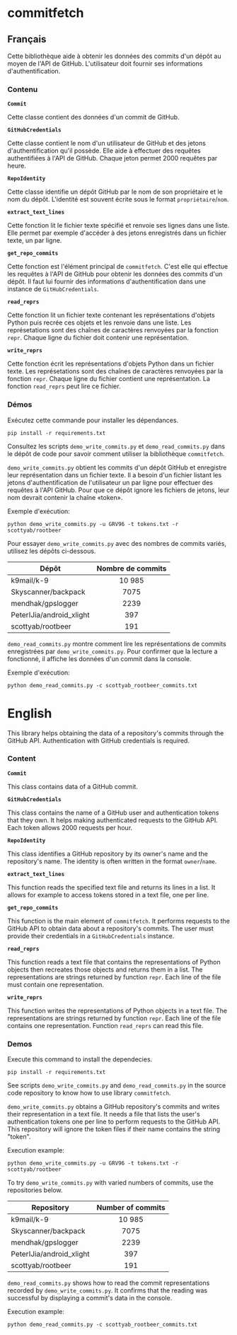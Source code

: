 # commitfetch

## Français

Cette bibliothèque aide à obtenir les données des commits d'un dépôt au moyen
de l'API de GitHub. L'utilisateur doit fournir ses informations
d'authentification.

### Contenu

**`Commit`**

Cette classe contient des données d'un commit de GitHub.

**`GitHubCredentials`**

Cette classe contient le nom d'un utilisateur de GitHub et des jetons
d'authentification qu'il possède. Elle aide à effectuer des requêtes
authentifiées à l'API de GitHub. Chaque jeton permet 2000 requêtes par heure.

**`RepoIdentity`**

Cette classe identifie un dépôt GitHub par le nom de son propriétaire et le nom
du dépôt. L'identité est souvent écrite sous le format `propriétaire`/`nom`.

**`extract_text_lines`**

Cette fonction lit le fichier texte spécifié et renvoie ses lignes dans une
liste. Elle permet par exemple d'accéder à des jetons enregistrés dans un
fichier texte, un par ligne.

**`get_repo_commits`**

Cette fonction est l'élément principal de `commitfetch`. C'est elle qui
effectue les requêtes à l'API de GitHub pour obtenir les données des commits
d'un dépôt. Il faut lui fournir des informations d'authentification dans une
instance de `GitHubCredentials`.

**`read_reprs`**

Cette fonction lit un fichier texte contenant les représentations d'objets
Python puis recrée ces objets et les renvoie dans une liste. Les représetations
sont des chaînes de caractères renvoyées par la fonction `repr`. Chaque ligne
du fichier doit contenir une représentation.

**`write_reprs`**

Cette fonction écrit les représentations d'objets Python dans un fichier texte.
Les représetations sont des chaînes de caractères renvoyées par la fonction
`repr`. Chaque ligne du fichier contient une représentation. La fonction
`read_reprs` peut lire ce fichier.

### Démos

Exécutez cette commande pour installer les dépendances.

```
pip install -r requirements.txt
```

Consultez les scripts `demo_write_commits.py` et `demo_read_commits.py` dans le
dépôt de code pour savoir comment utiliser la bibliothèque `commitfetch`.

`demo_write_commits.py` obtient les commits d'un dépôt GitHub et enregistre
leur représentation dans un fichier texte. Il a besoin d'un fichier listant les
jetons d'authentification de l'utilisateur un par ligne pour effectuer des
requêtes à l'API GitHub. Pour que ce dépôt ignore les fichiers de jetons, leur
nom devrait contenir la chaîne «token».

Exemple d'exécution:

```
python demo_write_commits.py -u GRV96 -t tokens.txt -r scottyab/rootbeer
```

Pour essayer `demo_write_commits.py` avec des nombres de commits variés,
utilisez les dépôts ci-dessous.

| Dépôt                     | Nombre de commits |
|---------------------------|:-----------------:|
| k9mail/k-9                | 10 985            |
| Skyscanner/backpack       | 7075              |
| mendhak/gpslogger         | 2239              |
| PeterIJia/android_xlight  | 397               |
| scottyab/rootbeer         | 191               |

`demo_read_commits.py` montre comment lire les représentations de commits
enregistrées par `demo_write_commits.py`. Pour confirmer que la lecture a
fonctionné, il affiche les données d'un commit dans la console.

Exemple d'exécution:

```
python demo_read_commits.py -c scottyab_rootbeer_commits.txt
```

# English

This library helps obtaining the data of a repository's commits through the
GitHub API. Authentication with GitHub credentials is required.

### Content

**`Commit`**

This class contains data of a GitHub commit.

**`GitHubCredentials`**

This class contains the name of a GitHub user and authentication tokens that
they own. It helps making authenticated requests to the GitHub API. Each token
allows 2000 requests per hour.

**`RepoIdentity`**

This class identifies a GitHub repository by its owner's name and the
repository's name. The identity is often written in the format `owner`/`name`.

**`extract_text_lines`**

This function reads the specified text file and returns its lines in a list. It
allows for example to access tokens stored in a text file, one per line.

**`get_repo_commits`**

This function is the main element of `commitfetch`. It performs requests to the
GitHub API to obtain data about a repository's commits. The user must provide
their credentials in a `GitHubCredentials` instance.

**`read_reprs`**

This function reads a text file that contains the representations of Python
objects then recreates those objects and returns them in a list. The
representations are strings returned by function `repr`. Each line of the file
must contain one representation.

**`write_reprs`**

This function writes the representations of Python objects in a text file. The
representations are strings returned by function `repr`. Each line of the file
contains one representation. Function `read_reprs` can read this file.

### Demos

Execute this command to install the dependecies.

```
pip install -r requirements.txt
```

See scripts `demo_write_commits.py` and `demo_read_commits.py` in the source
code repository to know how to use library `commitfetch`.

`demo_write_commits.py` obtains a GitHub repository's commits and writes their
representation in a text file. It needs a file that lists the user's
authentication tokens one per line to perform requests to the GitHub API. This
repository will ignore the token files if their name contains the string
"token".

Execution example:

```
python demo_write_commits.py -u GRV96 -t tokens.txt -r scottyab/rootbeer
```
To try `demo_write_commits.py` with varied numbers of commits, use the
repositories below.

| Repository                | Number of commits |
|---------------------------|:-----------------:|
| k9mail/k-9                | 10 985            |
| Skyscanner/backpack       | 7075              |
| mendhak/gpslogger         | 2239              |
| PeterIJia/android_xlight  | 397               |
| scottyab/rootbeer         | 191               |

`demo_read_commits.py` shows how to read the commit representations recorded by
`demo_write_commits.py`. It confirms that the reading was successful by
displaying a commit's data in the console.

Execution example:

```
python demo_read_commits.py -c scottyab_rootbeer_commits.txt
```
